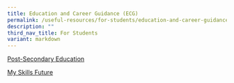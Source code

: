 ```yaml
---
title: Education and Career Guidance (ECG)
permalink: /useful-resources/for-students/education-and-career-guidance-ecg/
description: ""
third_nav_title: For Students
variant: markdown
---
```

[Post-Secondary Education](https://www.moe.gov.sg/post-secondary)

[My Skills Future](https://www.myskillsfuture.gov.sg/content/student/en/secondary.html)